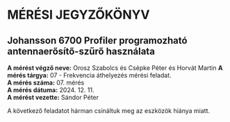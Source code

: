 
# MÉRÉSI JEGYZŐKÖNYV
## Johansson 6700 Profiler programozható antennaerősítő-szűrő használata

**A mérést végző neve:** Orosz Szabolcs és Csépke Péter és Horvát Martin
**A mérés tárgya:** 07 - Frekvencia áthelyezés mérési feladat.  
**A mérés száma:** 07. mérés  
**A mérés dátuma:** 2024. 12. 11.  
**A mérést vezette:** Sándor Péter  

A következő feladatot hárman csináltuk meg az eszközök hiánya miatt.


